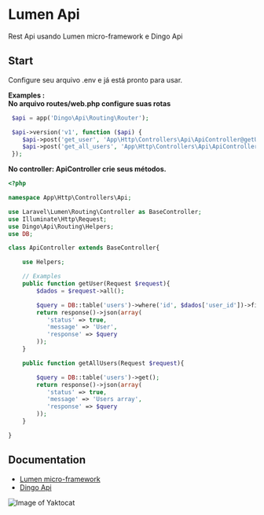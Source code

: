 # Lumen Api
Rest Api usando Lumen micro-framework e Dingo Api


## Start ##
Configure seu arquivo .env e já está pronto para usar.

**Examples :**<br/>
**No arquivo routes/web.php configure suas rotas**

```php
 $api = app('Dingo\Api\Routing\Router');

 $api->version('v1', function ($api) {
    $api->post('get_user', 'App\Http\Controllers\Api\ApiController@getUser');
    $api->post('get_all_users', 'App\Http\Controllers\Api\ApiController@getAllUsers');
 });
```

**No controller: ApiController crie seus métodos.**

```php
<?php

namespace App\Http\Controllers\Api;

use Laravel\Lumen\Routing\Controller as BaseController;
use Illuminate\Http\Request;
use Dingo\Api\Routing\Helpers;
use DB;

class ApiController extends BaseController{

	use Helpers;

	// Examples
	public function getUser(Request $request){
		$dados = $request->all();

		$query = DB::table('users')->where('id', $dados['user_id'])->first();
		return response()->json(array(
		   'status' => true,
		   'message' => 'User',
		   'response' => $query
		));
	}

	public function getAllUsers(Request $request){

		$query = DB::table('users')->get();
		return response()->json(array(
		   'status' => true,
		   'message' => 'Users array',
		   'response' => $query
		));
	}

}
```
## Documentation ##
- [Lumen micro-framework](https://lumen.laravel.com/)
- [Dingo Api](https://github.com/dingo/api)


![Image of Yaktocat](https://imgur.com/a/Is6o0Yq)
